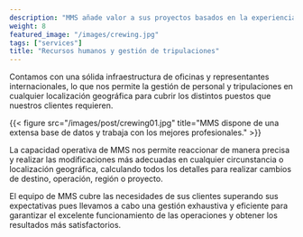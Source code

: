 ```yaml
---
description: "MMS añade valor a sus proyectos basados en la experiencia adquirida ofreciendo servicios en todo el mundo cumpliendo con los estándares más exigentes"
weight: 8
featured_image: "/images/crewing.jpg"
tags: ["services"]
title: "Recursos humanos y gestión de tripulaciones"
---
```

Contamos con una sólida infraestructura de oficinas y representantes internacionales, lo que nos permite la gestión de personal y tripulaciones en cualquier localización geográfica para cubrir los distintos puestos que nuestros clientes requieren.

{{< figure src="/images/post/crewing01.jpg" title="MMS dispone de una extensa base de datos y trabaja con los mejores profesionales." >}}

La capacidad operativa de MMS nos permite reaccionar de manera precisa y realizar las modificaciones más adecuadas en cualquier circunstancia o localización geográfica, calculando todos los detalles para realizar cambios de destino, operación, región o proyecto.

El equipo de MMS cubre las necesidades de sus clientes superando sus expectativas pues llevamos a cabo una gestión exhaustiva y eficiente para garantizar el excelente funcionamiento de las operaciones y obtener los resultados más satisfactorios.